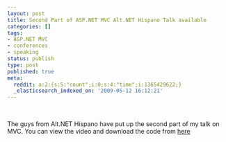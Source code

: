 ```yaml
---
layout: post
title: Second Part of ASP.NET MVC Alt.NET Hispano Talk available
categories: []
tags:
- ASP.NET MVC
- conferences
- speaking
status: publish
type: post
published: true
meta:
  reddit: a:2:{s:5:"count";i:0;s:4:"time";i:1365429622;}
  _elasticsearch_indexed_on: '2009-05-12 16:12:21'
---
```

<p>&#160;</p>  <p>The guys from Alt.NET Hispano have put up the second part of my talk on MVC. You can view the video and download the code from <a href="http://altnet-hispano.pbworks.com/Reuni%C3%B3n+VAN+Hispano+2009-05-09">here</a></p>
